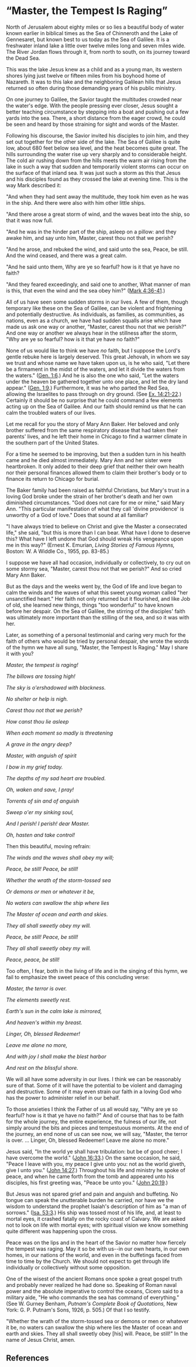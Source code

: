 # “Master, the Tempest Is Raging”

North of Jerusalem about eighty miles or so lies a beautiful body of water
known earlier in biblical times as the Sea of Chinneroth and the Lake of
Gennesaret, but known best to us today as the Sea of Galilee. It is a
freshwater inland lake a little over twelve miles long and seven miles wide.
The River Jordan flows through it, from north to south, on its journey toward
the Dead Sea.

This was the lake Jesus knew as a child and as a young man, its western shores
lying just twelve or fifteen miles from his boyhood home of Nazareth. It was
to this lake and the neighboring Galilean hills that Jesus returned so often
during those demanding years of his public ministry.

On one journey to Galilee, the Savior taught the multitudes crowded near the
water's edge. With the people pressing ever closer, Jesus sought a better
teaching circumstance by stepping into a boat and pushing out a few yards into
the sea. There, a short distance from the eager crowd, he could be seen and
heard by those straining for sight and words of the Master.

Following his discourse, the Savior invited his disciples to join him, and
they set out together for the other side of the lake. The Sea of Galilee is
quite low, about 680 feet below sea level, and the heat becomes quite great.
The hills surrounding the water rise up very sharply and to considerable
height. The cold air rushing down from the hills meets the warm air rising
from the lake in such a way that sudden and temporarily violent storms can
occur on the surface of that inland sea. It was just such a storm as this that
Jesus and his disciples found as they crossed the lake at evening time. This
is the way Mark described it:

"And when they had sent away the multitude, they took him even as he was in
the ship. And there were also with him other little ships.

"And there arose a great storm of wind, and the waves beat into the ship, so
that it was now full.

"And he was in the hinder part of the ship, asleep on a pillow: and they awake
him, and say unto him, Master, carest thou not that we perish?

"And he arose, and rebuked the wind, and said unto the sea, Peace, be still.
And the wind ceased, and there was a great calm.

"And he said unto them, Why are ye so fearful? how is it that ye have no
faith?

"And they feared exceedingly, and said one to another, What manner of man is
this, that even the wind and the sea obey him?" ([Mark
4:36-41](/scriptures/nt/mark/4.36-41?lang=eng#35).)

All of us have seen some sudden storms in our lives. A few of them, though
temporary like these on the Sea of Galilee, can be violent and frightening and
potentially destructive. As individuals, as families, as communities, as
nations, even as a church, we have had sudden squalls arise which have made us
ask one way or another, "Master, carest thou not that we perish?" And one way
or another we always hear in the stillness after the storm, "Why are ye so
fearful? how is it that ye have no faith?"

None of us would like to think we have _no_ faith, but I suppose the Lord's
gentle rebuke here is largely deserved. This great Jehovah, in whom we say we
trust and whose name we have taken upon us, is he who said, "Let there be a
firmament in the midst of the waters, and let it divide the waters from the
waters." ([Gen. 1:6](/scriptures/ot/gen/1.6?lang=eng#5).) And he is also the
one who said, "Let the waters under the heaven be gathered together unto one
place, and let the dry land appear." ([Gen.
1:9](/scriptures/ot/gen/1.9?lang=eng#8).) Furthermore, it was he who parted
the Red Sea, allowing the Israelites to pass through on dry ground. (See [Ex.
14:21-22](/scriptures/ot/ex/14.21-22?lang=eng#20).) Certainly it should be no
surprise that he could command a few elements acting up on the Sea of Galilee.
And our faith should remind us that he can calm the troubled waters of our
lives.

Let me recall for you the story of Mary Ann Baker. Her beloved and only
brother suffered from the same respiratory disease that had taken their
parents' lives, and he left their home in Chicago to find a warmer climate in
the southern part of the United States.

For a time he seemed to be improving, but then a sudden turn in his health
came and he died almost immediately. Mary Ann and her sister were heartbroken.
It only added to their deep grief that neither their own health nor their
personal finances allowed them to claim their brother's body or to finance its
return to Chicago for burial.

The Baker family had been raised as faithful Christians, but Mary's trust in a
loving God broke under the strain of her brother's death and her own
diminished circumstances. "God does not care for me or mine," said Mary Ann.
"This particular manifestation of what they call 'divine providence' is
unworthy of a God of love." Does that sound at all familiar?

"I have always tried to believe on Christ and give the Master a consecrated
life," she said, "but this is more than I can bear. What have I done to
deserve this? What have I left undone that God should wreak His vengeance upon
me in this way?" (Ernest K. Emurian, _Living Stories of Famous Hymns,_ Boston:
W. A Widdle Co., 1955, pp. 83-85.)

I suppose we have all had occasion, individually or collectively, to cry out
on some stormy sea, "Master, carest thou not that we perish?" And so cried
Mary Ann Baker.

But as the days and the weeks went by, the God of life and love began to calm
the winds and the waves of what this sweet young woman called "her
unsanctified heart." Her faith not only returned but it flourished, and like
Job of old, she learned new things, things "too wonderful" to have known
before her despair. On the Sea of Galilee, the stirring of the disciples'
faith was ultimately more important than the stilling of the sea, and so it
was with her.

Later, as something of a personal testimonial and caring very much for the
faith of others who would be tried by personal despair, she wrote the words of
the hymn we have all sung, "Master, the Tempest Is Raging." May I share it
with you?

_Master, the tempest is raging!_

_The billows are tossing high!_

_The sky is o'ershadowed with blackness._

_No shelter or help is nigh._

_Carest thou not that we perish?_

_How canst thou lie asleep_

_When each moment so madly is threatening_

_A grave in the angry deep?_

_Master, with anguish of spirit_

_I bow in my grief today._

_The depths of my sad heart are troubled._

_Oh, waken and save, I pray!_

_Torrents of sin and of anguish_

_Sweep o'er my sinking soul,_

_And I perish! I perish! dear Master._

_Oh, hasten and take control!_

Then this beautiful, moving refrain:

_The winds and the waves shall obey my will;_

_Peace, be still! Peace, be still!_

_Whether the wrath of the storm-tossed sea_

_Or demons or men or whatever it be,_

_No waters can swallow the ship where lies_

_The Master of ocean and earth and skies._

_They all shall sweetly obey my will._

_Peace, be still! Peace, be still!_

_They all shall sweetly obey my will._

_Peace, peace, be still!_

Too often, I fear, both in the living of life and in the singing of this hymn,
we fail to emphasize the sweet peace of this concluding verse:

_Master, the terror is over._

_The elements sweetly rest._

_Earth's sun in the calm lake is mirrored,_

_And heaven's within my breast._

_Linger, Oh, blessed Redeemer!_

_Leave me alone no more,_

_And with joy I shall make the blest harbor_

_And rest on the blissful shore._

We will all have some adversity in our lives. I think we can be reasonably
sure of that. Some of it will have the potential to be violent and damaging
and destructive. Some of it may even strain our faith in a loving God who has
the power to administer relief in our behalf.

To those anxieties I think the Father of us all would say, "Why are ye so
fearful? how is it that ye have no faith?" And of course that has to be faith
for the whole journey, the entire experience, the fulness of our life, not
simply around the bits and pieces and tempestuous moments. At the end of the
journey, an end none of us can see now, we will say, "Master, the terror is
over. ... Linger, Oh, blessed Redeemer! Leave me alone no more."

Jesus said, "In the world ye shall have tribulation: but be of good cheer; I
have overcome the world." ([John
16:33](/scriptures/nt/john/16.33?lang=eng#32).) On the same occasion, he said,
"Peace I leave with you, my peace I give unto you: not as the world giveth,
give I unto you." ([John 14:27](/scriptures/nt/john/14.27?lang=eng#26).)
Throughout his life and ministry he spoke of peace, and when he came forth
from the tomb and appeared unto his disciples, his first greeting was, "Peace
be unto you." ([John 20:19](/scriptures/nt/john/20.19?lang=eng#18).)

But Jesus was not spared grief and pain and anguish and buffeting. No tongue
can speak the unutterable burden he carried, nor have we the wisdom to
understand the prophet Isaiah's description of him as "a man of sorrows."
([Isa. 53:3](/scriptures/ot/isa/53.3?lang=eng#2).) His ship was tossed most of
his life, and, at least to mortal eyes, it crashed fatally on the rocky coast
of Calvary. We are asked not to look on life with mortal eyes; with spiritual
vision we know something quite different was happening upon the cross.

Peace was on the lips and in the heart of the Savior no matter how fiercely
the tempest was raging. May it so be with us--in our own hearts, in our own
homes, in our nations of the world, and even in the buffetings faced from time
to time by the Church. We should not expect to get through life individually
or collectively without some opposition.

One of the wisest of the ancient Romans once spoke a great gospel truth and
probably never realized he had done so. Speaking of Roman naval power and the
absolute imperative to control the oceans, Cicero said to a military aide, "He
who commands the sea has command of everything." (See W. Gurney Benham,
_Putnam's Complete Book of Quotations,_ New York: G. P. Putnam's Sons, 1926,
p. 505.) Of that I so testify.

"Whether the wrath of the storm-tossed sea or demons or men or whatever it be,
no waters can swallow the ship where lies the Master of ocean and earth and
skies. They all shall sweetly obey [his] will. Peace, be still!" In the name
of Jesus Christ, amen.

## References

